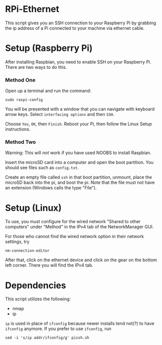 # RPi-Ethernet

This script gives you an SSH connection to your Raspberry Pi by grabbing the ip address of a Pi connected to your machine via ethernet cable.

# Setup (Raspberry Pi)
After installing Raspbian, you need to enable SSH on your Raspberry Pi.  There are two ways to do this.

### Method One
Open up a terminal and run the command:

`sudo raspi-config`

You will be presented with a window that you can navigate with keyboard arrow keys.  Select `interfacing options` and then `SSH`.

Choose `Yes`, `OK`, then `Finish`.  Reboot your Pi, then follow the Linux Setup instructions.

### Method Two
Warning: This will <i>not</i> work if you have used NOOBS to install Raspbian.

Insert the microSD card into a computer and open the boot partition.  You should see files such as `config.txt`.

Create an empty file called `ssh` in that boot partition, unmount, place the microSD back into the pi, and boot the pi.  Note that the file must not have an extension (Windows calls the type "File").

# Setup (Linux)
To use, you must configure for the wired network "Shared to other computers" under "Method" in the IPv4 tab of the NetworkManager GUI.

For those who cannot find the wired network option in their network settings, try

`nm-connection-editor`

After that, click on the ethernet device and click on the gear on the bottom left corner.  There you will find the IPv4 tab.

# Dependencies
This script utilizes the following:

- nmap
- ip

`ip` is used in place of `ifconfig` because newer installs tend not(?) to have `ifconfig` anymore.  If you prefer to use `ifconfig`, run

`sed -i 's/ip addr/ifconfig/g' pissh.sh`
